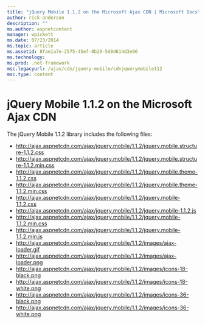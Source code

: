 ```yaml
---
title: "jQuery Mobile 1.1.2 on the Microsoft Ajax CDN | Microsoft Docs"
author: rick-anderson
description: ""
ms.author: aspnetcontent
manager: wpickett
ms.date: 07/23/2014
ms.topic: article
ms.assetid: 8fae1a7e-2575-45ef-8b20-5d8d614d3e96
ms.technology: 
ms.prod: .net-framework
msc.legacyurl: /ajax/cdn/jquery-mobile/cdnjquerymobile112
msc.type: content
---
```

jQuery Mobile 1.1.2 on the Microsoft Ajax CDN
====================
The jQuery Mobile 1.1.2 library includes the following files:

- http://ajax.aspnetcdn.com/ajax/jquery.mobile/1.1.2/jquery.mobile.structure-1.1.2.css
- http://ajax.aspnetcdn.com/ajax/jquery.mobile/1.1.2/jquery.mobile.structure-1.1.2.min.css
- http://ajax.aspnetcdn.com/ajax/jquery.mobile/1.1.2/jquery.mobile.theme-1.1.2.css
- http://ajax.aspnetcdn.com/ajax/jquery.mobile/1.1.2/jquery.mobile.theme-1.1.2.min.css
- http://ajax.aspnetcdn.com/ajax/jquery.mobile/1.1.2/jquery.mobile-1.1.2.css
- http://ajax.aspnetcdn.com/ajax/jquery.mobile/1.1.2/jquery.mobile-1.1.2.js
- http://ajax.aspnetcdn.com/ajax/jquery.mobile/1.1.2/jquery.mobile-1.1.2.min.css
- http://ajax.aspnetcdn.com/ajax/jquery.mobile/1.1.2/jquery.mobile-1.1.2.min.js
- http://ajax.aspnetcdn.com/ajax/jquery.mobile/1.1.2/images/ajax-loader.gif
- http://ajax.aspnetcdn.com/ajax/jquery.mobile/1.1.2/images/ajax-loader.png
- http://ajax.aspnetcdn.com/ajax/jquery.mobile/1.1.2/images/icons-18-black.png
- http://ajax.aspnetcdn.com/ajax/jquery.mobile/1.1.2/images/icons-18-white.png
- http://ajax.aspnetcdn.com/ajax/jquery.mobile/1.1.2/images/icons-36-black.png
- http://ajax.aspnetcdn.com/ajax/jquery.mobile/1.1.2/images/icons-36-white.png